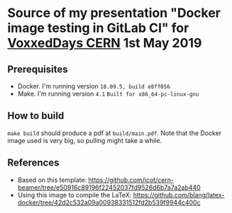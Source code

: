 # Source of my presentation "Docker image testing in GitLab CI" for [VoxxedDays CERN](https://voxxeddays.com/cern/) 1st May 2019

## Prerequisites

* Docker. I'm running version `18.09.5, build e8ff056`
* Make. I'm running version `4.1` `Built for x86_64-pc-linux-gnu`

## How to build

`make build` should produce a pdf at `build/main.pdf`. Note that the Docker image used is very big, so pulling might take a while.

## References

* Based on this template: <https://github.com/icot/cern-beamer/tree/e50916c89196f22452037fd9526d6b7a7a2ab440>
* Using this image to compile the LaTeX: <https://github.com/blang/latex-docker/tree/42d2c532a09a00938331512fd2b539f9944c400c>
